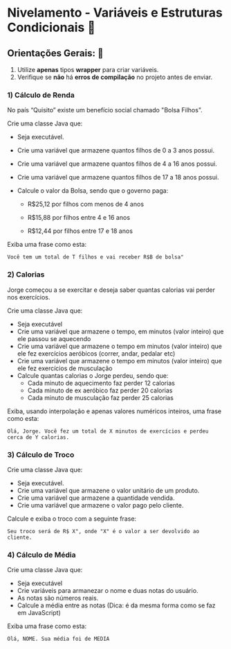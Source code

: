 # Nivelamento - Variáveis e Estruturas Condicionais 📎

## Orientações Gerais: 🚨
1. Utilize **apenas** tipos **wrapper** para criar variáveis.
2. Verifique se **não** há **erros de compilação** no projeto antes de enviar.

### 1) Cálculo de Renda
No país “Quisito” existe um benefício social chamado "Bolsa Filhos".

Crie uma classe Java que:

- Seja executável.
- Crie uma variável que armazene quantos filhos de 0 a 3 anos possui.
- Crie uma variável que armazene quantos filhos de 4 a 16 anos possui.
- Crie uma variável que armazene quantos filhos de 17 a 18 anos possui.
- Calcule o valor da Bolsa, sendo que o governo paga:
  
  - R$25,12 por filhos com menos de 4 anos
  
  - R$15,88 por filhos entre 4 e 16 anos
  
  - R$12,44 por filhos entre 17 e 18 anos
  
Exiba uma frase como esta:

  ```
  Você tem um total de T filhos e vai receber R$B de bolsa"
  ```

### 2) Calorias
Jorge começou a se exercitar e deseja saber quantas calorias vai perder nos exercícios.

Crie uma classe Java que:

- Seja executável
- Crie uma variável que armazene o tempo, em minutos (valor inteiro) que ele passou se
aquecendo
- Crie uma variável que armazene o tempo em minutos (valor inteiro) que ele fez exercícios
aeróbicos (correr, andar, pedalar etc)
- Crie uma variável que armazene o tempo em minutos (valor inteiro) que ele fez exercícios
de musculação
- Calcule quantas calorias o Jorge perdeu, sendo que:
  - Cada minuto de aquecimento faz
perder 12 calorias
  - Cada minuto de ex aeróbico faz perder 20 calorias
  - Cada minuto de musculação faz perder 25 calorias

Exiba, usando interpolação e apenas valores numéricos inteiros, uma frase como esta:

```
Olá, Jorge. Você fez um total de X minutos de exercícios e perdeu cerca de Y calorias.
```

### 3) Cálculo de Troco

Crie uma classe Java que:

- Seja executável.
- Crie uma variável que armazene o valor unitário de um produto.
- Crie uma variável que armazene a quantidade vendida.
- Crie uma variável que armazene o valor pago pelo cliente.

Calcule e exiba o troco com a seguinte frase:

```
Seu troco será de R$ X", onde "X" é o valor a ser devolvido ao cliente.
```

### 4) Cálculo de Média

Crie uma classe Java que:

- Seja executável
- Crie variáveis para armanezar o nome e duas notas do usuário.
- As notas são números reais.
- Calcule a média entre as notas (Dica: é da mesma forma como se faz em JavaScript)

Exiba uma frase como esta:

```
Olá, NOME. Sua média foi de MEDIA
```
  

